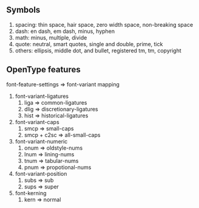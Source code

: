 ## Symbols
1. spacing: thin space, hair space, zero width space, non-breaking space
2. dash: en dash, em dash, minus, hyphen
3. math: minus, multiple, divide
4. quote: neutral, smart quotes, single and double, prime, tick
5. others: ellipsis, middle dot, and bullet, registered tm, tm, copyright

## OpenType features
font-feature-settings => font-variant mapping
1. font-variant-ligatures
    1. liga => common-ligatures
    2. dlig => discretionary-ligatures
    3. hist => historical-ligatures
2. font-variant-caps
    1. smcp => small-caps
    2. smcp + c2sc => all-small-caps
3. font-variant-numeric
    1. onum => oldstyle-nums
    2. lnum => lining-nums
    3. tnum => tabular-nums
    4. pnum => propotional-nums
4. font-variant-position
    1. subs => sub
    2. sups => super
5. font-kerning
    1. kern => normal